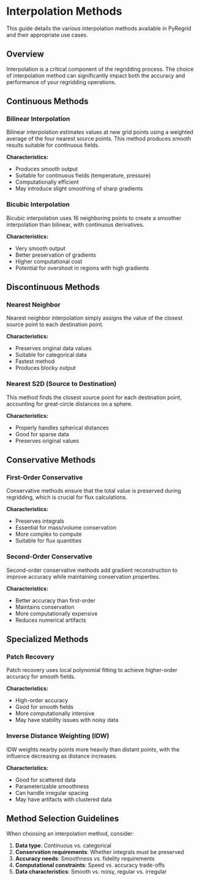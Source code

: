 # Interpolation Methods

This guide details the various interpolation methods available in PyRegrid and their appropriate use cases.

## Overview

Interpolation is a critical component of the regridding process. The choice of interpolation method can significantly impact both the accuracy and performance of your regridding operations.

## Continuous Methods

### Bilinear Interpolation

Bilinear interpolation estimates values at new grid points using a weighted average of the four nearest source points. This method produces smooth results suitable for continuous fields.

**Characteristics:**
- Produces smooth output
- Suitable for continuous fields (temperature, pressure)
- Computationally efficient
- May introduce slight smoothing of sharp gradients

### Bicubic Interpolation

Bicubic interpolation uses 16 neighboring points to create a smoother interpolation than bilinear, with continuous derivatives.

**Characteristics:**
- Very smooth output
- Better preservation of gradients
- Higher computational cost
- Potential for overshoot in regions with high gradients

## Discontinuous Methods

### Nearest Neighbor

Nearest neighbor interpolation simply assigns the value of the closest source point to each destination point.

**Characteristics:**
- Preserves original data values
- Suitable for categorical data
- Fastest method
- Produces blocky output

### Nearest S2D (Source to Destination)

This method finds the closest source point for each destination point, accounting for great-circle distances on a sphere.

**Characteristics:**
- Properly handles spherical distances
- Good for sparse data
- Preserves original values

## Conservative Methods

### First-Order Conservative

Conservative methods ensure that the total value is preserved during regridding, which is crucial for flux calculations.

**Characteristics:**
- Preserves integrals
- Essential for mass/volume conservation
- More complex to compute
- Suitable for flux quantities

### Second-Order Conservative

Second-order conservative methods add gradient reconstruction to improve accuracy while maintaining conservation properties.

**Characteristics:**
- Better accuracy than first-order
- Maintains conservation
- More computationally expensive
- Reduces numerical artifacts

## Specialized Methods

### Patch Recovery

Patch recovery uses local polynomial fitting to achieve higher-order accuracy for smooth fields.

**Characteristics:**
- High-order accuracy
- Good for smooth fields
- More computationally intensive
- May have stability issues with noisy data

### Inverse Distance Weighting (IDW)

IDW weights nearby points more heavily than distant points, with the influence decreasing as distance increases.

**Characteristics:**
- Good for scattered data
- Parameterizable smoothness
- Can handle irregular spacing
- May have artifacts with clustered data

## Method Selection Guidelines

When choosing an interpolation method, consider:

1. **Data type**: Continuous vs. categorical
2. **Conservation requirements**: Whether integrals must be preserved
3. **Accuracy needs**: Smoothness vs. fidelity requirements
4. **Computational constraints**: Speed vs. accuracy trade-offs
5. **Data characteristics**: Smooth vs. noisy, regular vs. irregular